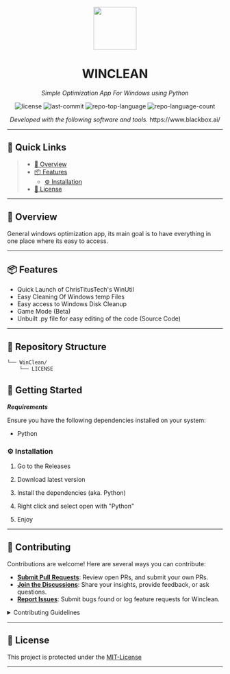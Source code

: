 <p align="center">
  <img src="https://imgur.com/a/ikqLTxw" width="100" />
</p>
<p align="center">
    <h1 align="center">WINCLEAN</h1>
</p>
<p align="center">
    <em>Simple Optimization App For Windows using Python</em>
</p>
<p align="center">
	<img src="https://img.shields.io/github/license/vanitiez/WinClean?style=flat&color=0080ff" alt="license">
	<img src="https://img.shields.io/github/last-commit/vanitiez/WinClean?style=flat&logo=git&logoColor=white&color=0080ff" alt="last-commit">
	<img src="https://img.shields.io/github/languages/top/vanitiez/WinClean?style=flat&color=0080ff" alt="repo-top-language">
	<img src="https://img.shields.io/github/languages/count/vanitiez/WinClean?style=flat&color=0080ff" alt="repo-language-count">
<p>
<p align="center">
		<em>Developed with the following software and tools.</em>
	https://www.blackbox.ai/
</p>
<p align="center">
	</p>
<hr>

## 🔗 Quick Links

> - [📍 Overview](#-overview)
> - [📦 Features](#-features)
>   - [⚙️ Installation](#️-installation)
> - [📄 License](#-license)
---

## 📍 Overview

General windows optimization app, its main goal is to have everything in one place where its easy to access.

---

## 📦 Features

- Quick Launch of ChrisTitusTech's WinUtil
- Easy Cleaning Of Windows temp Files
- Easy access to Windows Disk Cleanup
- Game Mode (Beta)
- Unbuilt .py file for easy editing of the code (Source Code)

---

## 📂 Repository Structure

```sh
└── WinClean/
    └── LICENSE
```

## 🚀 Getting Started

***Requirements***

Ensure you have the following dependencies installed on your system:
- Python


### ⚙️ Installation

1. Go to the Releases

2. Download latest version

3. Install the dependencies (aka. Python) 

4. Right click and select open with "Python" 

5. Enjoy

---

## 🤝 Contributing

Contributions are welcome! Here are several ways you can contribute:

- **[Submit Pull Requests](https://github.com/vanitiez/WinClean/blob/main/CONTRIBUTING.md)**: Review open PRs, and submit your own PRs.
- **[Join the Discussions](https://github.com/vanitiez/WinClean/discussions)**: Share your insights, provide feedback, or ask questions.
- **[Report Issues](https://github.com/vanitiez/WinClean/issues)**: Submit bugs found or log feature requests for Winclean.

<details closed>
    <summary>Contributing Guidelines</summary>

1. **Fork the Repository**: Start by forking the project repository to your GitHub account.
2. **Clone Locally**: Clone the forked repository to your local machine using a Git client.
   ```sh
   git clone https://github.com/vanitiez/WinClean
   ```
3. **Create a New Branch**: Always work on a new branch, giving it a descriptive name.
   ```sh
   git checkout -b new-feature-x
   ```
4. **Make Your Changes**: Develop and test your changes locally.
5. **Commit Your Changes**: Commit with a clear message describing your updates.
   ```sh
   git commit -m 'Implemented new feature x.'
   ```
6. **Push to GitHub**: Push the changes to your forked repository.
   ```sh
   git push origin new-feature-x
   ```
7. **Submit a Pull Request**: Create a PR against the original project repository. Clearly describe the changes and their motivations.

Once your PR is reviewed and approved, it will be merged into the main branch.

</details>

---

## 📄 License

This project is protected under the [MIT-License](https://choosealicense.com/licenses)

---

